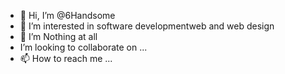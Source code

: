 - 👋 Hi, I’m @6Handsome
- 👀 I’m interested in software developmentweb and web design 
- 🌱 I’m Nothing at all 
- I’m looking to collaborate on ...
- 📫 How to reach me ...

<!---
6Handsome/6Handsome is a ✨ special ✨ repository because its `README.md` (this file) appears on your GitHub profile.
You can click the Preview link to take a look at your changes.
--->
